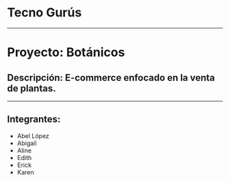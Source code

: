 # Tecno Gurús
---
# Proyecto: Botánicos 
## Descripción: E-commerce enfocado en la venta de plantas.
---

## Integrantes:
* Abel López
* Abigail
* Aline
* Edith
* Erick
* Karen

